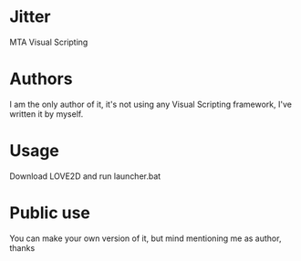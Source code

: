 # Jitter
MTA Visual Scripting

# Authors
I am the only author of it, it's not using any Visual Scripting framework, I've written it by myself.

# Usage
Download LOVE2D and run launcher.bat

# Public use
You can make your own version of it, but mind mentioning me as author, thanks 

